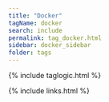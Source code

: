 ```yaml
---
title: "Docker"
tagName: docker
search: include
permalink: tag_docker.html
sidebar: docker_sidebar
folder: tags
---
```

{% include taglogic.html %}

{% include links.html %}
